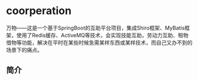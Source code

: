 # coorperation
万物——这是一个基于SpringBoot的互助平台项目，集成Shiro框架、MyBatis框架，使用了Redis缓存、ActiveMQ等技术，会实现技能互助，劳动力互助、租物借物等功能，解决在平时在某些时候急需某样东西或某样技术，而自己又办不到的场景下的痛点。
## 简介   
